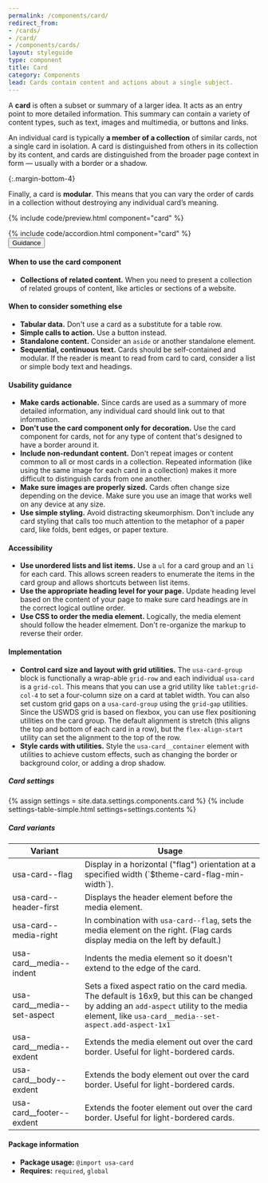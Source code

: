 ```yaml
---
permalink: /components/card/
redirect_from:
- /cards/
- /card/
- /components/cards/
layout: styleguide
type: component
title: Card
category: Components
lead: Cards contain content and actions about a single subject.
---
```


A **card** is often a subset or summary of a larger idea. It acts as an entry point to more detailed information. This summary can contain a variety of content types, such as text, images and multimedia, or buttons and links.

An individual card is typically **a member of a collection** of similar cards, not a single card in isolation. A card is distinguished from others in its collection by its content, and cards are distinguished from the broader page context in form — usually with a border or a shadow.

{:.margin-bottom-4}

Finally, a card is **modular**. This means that you can vary the order of cards in a collection without destroying any individual card’s meaning.

{% include code/preview.html component="card" %}
<section class="site-component-section">
  {% include code/accordion.html component="card" %}
  <div class="usa-accordion usa-accordion--bordered site-accordion-docs">
    <button class="usa-button-unstyled usa-accordion__button"
        aria-expanded="true" aria-controls="card-docs">
      Guidance
    </button>
    <div id="card-docs" aria-hidden="false" class="usa-accordion__content site-component-usage">
      <h4>When to use the card component</h4>
      <ul class="usa-content-list">
        <li>
            <strong>Collections of related content.</strong> When you need to present a collection of related groups of content, like articles or sections of a website.
        </li>
      </ul>
      <h4>When to consider something else</h4>
      <ul class="usa-content-list">
        <li>
          <strong>Tabular data.</strong> Don't use a card as a substitute for a table row.
        </li>
        <li>
          <strong>Simple calls to action.</strong> Use a button instead.
        </li>
        <li>
          <strong>Standalone content.</strong> Consider an <code>aside</code> or another standalone element.
        </li>
        <li>
          <strong>Sequential, continuous text.</strong> Cards should be self-contained and modular. If the reader is meant to read from card to card, consider a list or simple body text and headings.
        </li>
      </ul>
      <h4>Usability guidance</h4>
      <ul class="usa-content-list">
        <li>
          <strong>Make cards actionable.</strong> Since cards are used as a summary of more detailed information, any individual card should link out to that information.
        </li>
        <li>
          <strong>Don't use the card component only for decoration.</strong> Use the card component for cards, not for any type of content that's designed to have a border around it.
        </li>
        <li>
          <strong>Include non-redundant content.</strong> Don't repeat images or content common to all or most cards in a collection. Repeated information (like using the same image for each card in a collection) makes it more difficult to distinguish cards from one another.
        </li>
        <li>
          <strong>Make sure images are properly sized.</strong> Cards often change size depending on the device. Make sure you use an image that works well on any device at any size.
        </li>
        <li>
          <strong>Use simple styling.</strong> Avoid distracting skeumorphism. Don't include any card styling that calls too much attention to the metaphor of a paper card, like folds, bent edges, or paper texture.
        </li>
      </ul>
      <h4>Accessibility</h4>
      <ul class="usa-content-list">
        <li>
          <strong>Use unordered lists and list items.</strong> Use a <code>ul</code> for a card group and an <code>li</code> for each card. This allows screen readers to enumerate the items in the card group and allows shortcuts between list items.
        </li>
        <li>
          <strong>Use the appropriate heading level for your page.</strong> Update heading level based on the content of your page to make sure card headings are in the correct logical outline order.
        </li>
        <li>
          <strong>Use CSS to order the media element.</strong> Logically, the media element should follow the header elmement. Don't re-organize the markup to reverse their order.
        </li>
      </ul>
      <h4>Implementation</h4>
      <ul class="usa-content-list">
        <li><strong>Control card size and layout with grid utilities.</strong> The <code>usa-card-group</code> block is functionally a wrap-able <code>grid-row</code> and each individual <code>usa-card</code> is a <code>grid-col</code>. This means that you can use a grid utility like <code>tablet:grid-col-4</code> to set a four-column size on a card at tablet width. You can also set custom grid gaps on a <code>usa-card-group</code> using the <code>grid-gap</code> utilities. Since the USWDS grid is based on flexbox, you can use flex positioning utilities on the card group. The default alignment is stretch (this aligns the top and bottom of each card in a row), but the <code>flex-align-start</code> utility can set the alignment to the top of the row.</li>
        <li><strong>Style cards with utilities.</strong> Style the <code>usa-card__container</code> element with utilities to achieve custom effects, such as changing the border or background color, or adding a drop shadow.</li>
      </ul>
      <h5 id="component-settings">Card settings</h5>
      {% assign settings = site.data.settings.components.card %}
      {% include settings-table-simple.html
        settings=settings.contents
      %}
      <h5 id="component-variants">Card variants</h5>
      <table class="usa-table--borderless site-table-responsive site-table-simple" aria-labelledby="component-variants">
        <thead>
          <tr>
            <th scope="col" class="flex-6">Variant</th>
            <th scope="col" class="flex-6">Usage</th>
          </tr>
        </thead>
        <tbody class="font-mono-2xs">
          <tr>
            <td data-title="Variant" class="flex-6">usa-card--flag</td>
            <td data-title="Usage" class="flex-6">
              <span class="font-lang-3xs">Display in a horizontal ("flag") orientation at a specified width (`$theme-card-flag-min-width`).</span>
            </td>
          </tr>
          <tr>
            <td data-title="Variant" class="flex-6">usa-card--header-first</td>
            <td data-title="Usage" class="flex-6">
              <span class="font-lang-3xs">Displays the header element before the media element.</span>
            </td>
          </tr>
          <tr>
            <td data-title="Variant" class="flex-6">usa-card--media-right</td>
            <td data-title="Usage" class="flex-6">
              <span class="font-lang-3xs">
                In combination with <code>usa-card--flag</code>, sets the media
                element on the right. (Flag cards display media on the left by default.)
              </span>
            </td>
          </tr>
          <tr>
            <td data-title="Variant" class="flex-6">usa-card__media--indent</td>
            <td data-title="Usage" class="flex-6">
              <span class="font-lang-3xs">
                Indents the media element so it doesn't extend to the edge of the card.
              </span>
            </td>
          </tr>
          <tr>
            <td data-title="Variant" class="flex-6">usa-card__media--set-aspect</td>
            <td data-title="Usage" class="flex-6">
              <span class="font-lang-3xs">
                Sets a fixed aspect ratio on the card media. The default is 16x9,
                but this can be changed by adding an <code>add-aspect</code> utility
                to the media element, like <code>usa-card__media--set-aspect.add-aspect-1x1</code>
              </span>
            </td>
          </tr>
          <tr>
            <td data-title="Variant" class="flex-6">usa-card__media--exdent</td>
            <td data-title="Usage" class="flex-6">
              <span class="font-lang-3xs">
                Extends the media element out over the card border.
                Useful for light-bordered cards.
              </span>
            </td>
          </tr>
          <tr>
            <td data-title="Variant" class="flex-6">usa-card__body--exdent</td>
            <td data-title="Usage" class="flex-6">
              <span class="font-lang-3xs">
                Extends the body element out over the card border.
                Useful for light-bordered cards.
              </span>
            </td>
          </tr>
          <tr>
            <td data-title="Variant" class="flex-6">usa-card__footer--exdent</td>
            <td data-title="Usage" class="flex-6">
              <span class="font-lang-3xs">
                Extends the footer element out over the card border.
                Useful for light-bordered cards.
              </span>
            </td>
          </tr>
        </tbody>
      </table>
      <h4 class="usa-heading">Package information</h4>
      <ul class="usa-content-list">
        <li>
          <strong>Package usage:</strong> <code>@import usa-card</code>
        </li>
        <li>
          <strong>Requires:</strong>
          <code>required</code>, <code>global</code>
        </li>
      </ul>
    </div>
  </div>
</section>

